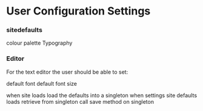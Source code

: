 # User Configuration Settings

### sitedefaults

colour palette
Typography

### Editor

For the text editor the user should be able to set:

default font
default font size

when site loads load the defaults into a singleton
when settings site defaults loads retrieve from singleton
call save method on singleton




